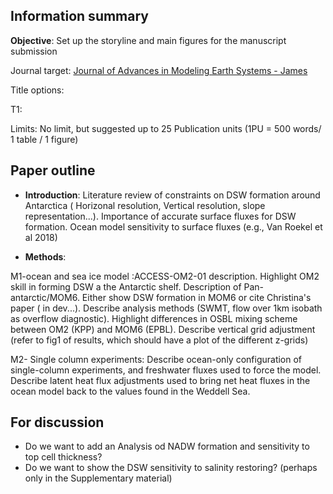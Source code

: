 ## Information summary
**Objective**: Set up the storyline and main figures for the manuscript submission

Journal target: [Journal of Advances in Modeling Earth Systems - James](https://agupubs.onlinelibrary.wiley.com/hub/journal/19422466/aims-and-scope/read-full-aims-and-scope)

Title options:

T1:

Limits: No limit, but suggested up to 25 Publication units (1PU = 500 words/ 1 table / 1 figure)

## Paper outline

- **Introduction**:
Literature review of constraints on DSW formation around Antarctica ( Horizonal resolution, Vertical resolution, slope representation...). Importance of accurate surface fluxes for DSW formation. Ocean model sensitivity to surface fluxes (e.g., Van Roekel et al 2018)

- **Methods**:
  
M1-ocean and sea ice model :ACCESS-OM2-01 description. Highlight OM2 skill in forming DSW a the Antarctic shelf. Description of Pan-antarctic/MOM6. Either show DSW formation in MOM6 or cite Christina's paper ( in dev...). Describe analysis methods (SWMT, flow over 1km isobath as overflow diagnostic). Highlight differences in OSBL mixing scheme between OM2 (KPP) and MOM6 (EPBL).  Describe vertical grid adjustment (refer to fig1 of results, which should have a plot of the different z-grids)

M2- Single column experiments: Describe ocean-only configuration of single-column experiments, and freshwater fluxes used to force the model. Describe latent heat flux adjustments used to bring net heat fluxes in the ocean model back to the values found in the Weddell Sea.


## For discussion
- Do we want to add an Analysis od NADW formation and sensitivity to top cell thickness?
- Do we want to show the DSW sensitivity to salinity restoring? (perhaps only in the Supplementary material)
